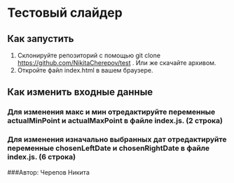 # Тестовый слайдер

   ## Как запустить

   1. Склонируйте репозиторий с помощью git clone https://github.com/NikitaCherepov/test . Или же скачайте архивом.
   2. Откройте файл index.html в вашем браузере.
   ## Как изменить входные данные
 ### Для изменения макс и мин отредактируйте переменные actualMinPoint и actualMaxPoint в файле index.js. (2 строка)
 ### Для изменения изначально выбранных дат отредактируйте переменные chosenLeftDate и chosenRightDate в файле index.js. (6 строка)

###Автор: 
Черепов Никита
